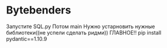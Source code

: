 # Bytebenders
Запустите SQL.py
Потом main
Нужно устарновить нужные библиотеки((не успели сделать ридми))
ГЛАВНОЕ!! pip install pydantic==1.10.9 
